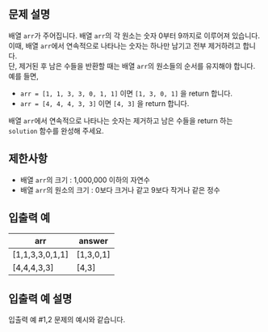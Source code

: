 ## 문제 설명
배열 `arr`가 주어집니다. 배열 `arr`의 각 원소는 숫자 0부터 9까지로 이루어져 있습니다. 이때, 배열 `arr`에서 연속적으로 나타나는 숫자는 하나만 남기고 전부 제거하려고 합니다.  
단, 제거된 후 남은 수들을 반환할 때는 배열 `arr`의 원소들의 순서를 유지해야 합니다. 예를 들면,

- `arr = [1, 1, 3, 3, 0, 1, 1]` 이면 `[1, 3, 0, 1]` 을 return 합니다.
- `arr = [4, 4, 4, 3, 3]` 이면 `[4, 3]` 을 return 합니다.

배열 `arr`에서 연속적으로 나타나는 숫자는 제거하고 남은 수들을 return 하는 `solution` 함수를 완성해 주세요.

## 제한사항
- 배열 `arr`의 크기 : 1,000,000 이하의 자연수
- 배열 `arr`의 원소의 크기 : 0보다 크거나 같고 9보다 작거나 같은 정수

## 입출력 예
| arr           | answer     |
|---------------|------------|
| [1,1,3,3,0,1,1] | [1,3,0,1] |
| [4,4,4,3,3]     | [4,3]      |

## 입출력 예 설명
입출력 예 #1,2
문제의 예시와 같습니다.
